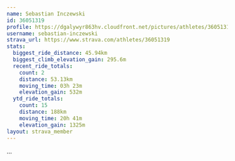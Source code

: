```yaml
---
name: Sebastian Inczewski
id: 36051319
profile: https://dgalywyr863hv.cloudfront.net/pictures/athletes/36051319/10635839/2/large.jpg
username: sebastian-inczewski
strava_url: https://www.strava.com/athletes/36051319
stats:
  biggest_ride_distance: 45.94km
  biggest_climb_elevation_gain: 295.6m
  recent_ride_totals:
    count: 2
    distance: 53.13km
    moving_time: 03h 23m
    elevation_gain: 532m
  ytd_ride_totals:
    count: 15
    distance: 188km
    moving_time: 20h 41m
    elevation_gain: 1325m
layout: strava_member
--- 
```

...
